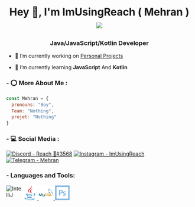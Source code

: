 
<h1 align="center">Hey 👋, I'm ImUsingReach ( Mehran ) <img src="https://cdn.discordapp.com/emojis/880521883739648060.gif?size=4096" width="50"></h1>
<h3 align="center">Java/JavaScript/Kotlin Developer</h3>


- 🔭 I’m currently working on [Personal Projects](https://ImUsingReach.ir/)

- 🌱 I’m currently learning **JavaScript** And **Kotlin**

### - ⭕ More About Me :

```javascript
const Mehran = {
  pronouns: "Boy",
  Team: "Nothing",
  projet: "Nothing"
}
```

<h3 align="left">- 💻 Social Media :</h3>
<p align="left">
<a href="https:https://discord.gg/- Reach 🌙#3568"><img alt="Discord - Reach 🌙#3568" title="Discord - Reach 🌙#3568" height="32" width="32" src=https://cdn.discordapp.com/attachments/906990335006220318/911332020028846181/discord-mascot.png></a>
<a href="https://instagram.com/imusingreach"><img alt="Instagram - ImUsingReach" title="Instagram - ImUsingReach" height="32" width="32" src=https://cdn.discordapp.com/attachments/864936919312629850/911264557777952869/instagram.png></a>
<a href="https://t.me/Mehran"><img alt="Telegram - Mehran" title="Telegram - Mehran" height="32" width="32" src=https://cdn.discordapp.com/attachments/912414110732419123/916621972081885204/telegram_PNG34.png></a>
</p>


<h3 align="left">- Languages and Tools:</h3>
<p align="left">
</a> <a href="https://www.java.com" target="_blank" rel="noreferrer"> <img src="https://raw.githubusercontent.com/devicons/devicon/master/icons/java/java-original.svg" alt="java" width="40" height="40"/> </a>
</a> <a href="https://www.mysql.com/" target="_blank" rel="noreferrer"> <img src="https://raw.githubusercontent.com/devicons/devicon/master/icons/mysql/mysql-original-wordmark.svg" alt="mysql" width="40" height="40"/> </a>
</a> <a href="https://www.photoshop.com/en" target="_blank" rel="noreferrer"> <img src="https://raw.githubusercontent.com/devicons/devicon/master/icons/photoshop/photoshop-line.svg" alt="photoshop" width="40" height="40"/> </a>
<img align="left" alt="IntelliJ" width="44px" src="https://upload.wikimedia.org/wikipedia/commons/thumb/9/9c/IntelliJ_IDEA_Icon.svg/1200px-IntelliJ_IDEA_Icon.svg.png" />

